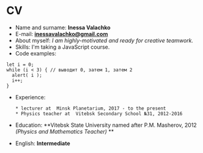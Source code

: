 # CV
* Name and surname: **Inessa Valachko**
* E-mail: **inessavalachko@gmail.com**
* About myself: *I am highly-motivated and ready for creative teamwork.*
* Skills: I'm taking a JavaScript course.
* Code examples: 
```
let i = 0;
while (i < 3) { // выводит 0, затем 1, затем 2
  alert( i );
  i++;
}
```
* Experience: 

      * lecturer at  Minsk Planetarium, 2017 - to the present
      * Physics teacher at  Vitebsk Secondary School №31, 2012-2016 
* Education: **Vitebsk State University named after P.M. Masherov, 2012 *(Physics and Mathematics Teacher)* ** 
* English: **Intermediate**
